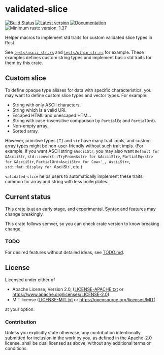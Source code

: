 # validated-slice

[![Build Status](https://travis-ci.com/lo48576/validated-slice.svg?branch=develop)](https://travis-ci.com/lo48576/validated-slice)
[![Latest version](https://img.shields.io/crates/v/validated-slice.svg)](https://crates.io/crates/validated-slice)
[![Documentation](https://docs.rs/validated-slice/badge.svg)](https://docs.rs/validated-slice)
![Minimum rustc version: 1.37](https://img.shields.io/badge/rustc-1.37+-lightgray.svg)

Helper macros to implement std traits for custom validated slice types in Rust.

See [`tests/ascii_str.rs`](tests/ascii_str.rs) and [`tests/plain_str.rs`](tests/plain_str.rs) for
example.
These examples defines custom string types and implement basic std traits for them by this crate.

## Custom slice

To define opaque type aliases for data with specific characteristics, you may want to define custom slice types and vector types.
For example:

* String with only ASCII characters.
* String which is a valid URI.
* Escaped HTML and unescaped HTML.
* String with case-insensitive comparison by `PartialEq` and `PartialOrd`).
* Non-empty array.
* Sorted array.

However, primitive types `[T]` and `str` have many trait impls, and custom array types might be non-user-friendly without such trait impls.
(For example, if you want ASCII string `&AsciiStr`, you may also want `Default for &AsciiStr`, `std::convert::TryFrom<&str> for &AsciiStr>`, `PartialEq<str> for &AsciiStr`, `PartialOrd<AsciiStr> for Cow<'_, AsciiStr>`, `std::fmt::Display for `AsciiStr`, etc.)

`validated-slice` helps users to automatically implement these traits common for array and string with less boilerplates.

## Current status

This crate is at an early stage, and experimental.
Syntax and features may change breakingly.

This crate follows semver, so you can check crate version to know breaking change.

### TODO
For desired features without detailed ideas, see [TODO.md](TODO.md).

## License

Licensed under either of

* Apache License, Version 2.0, ([LICENSE-APACHE.txt](LICENSE-APACHE.txt) or
  <https://www.apache.org/licenses/LICENSE-2.0>)
* MIT license ([LICENSE-MIT.txt](LICENSE-MIT.txt) or
  <https://opensource.org/licenses/MIT>)

at your option.

### Contribution

Unless you explicitly state otherwise, any contribution intentionally submitted
for inclusion in the work by you, as defined in the Apache-2.0 license, shall be
dual licensed as above, without any additional terms or conditions.
